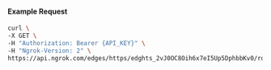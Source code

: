 <!-- Code generated for API Clients. DO NOT EDIT. -->

#### Example Request

```bash
curl \
-X GET \
-H "Authorization: Bearer {API_KEY}" \
-H "Ngrok-Version: 2" \
https://api.ngrok.com/edges/https/edghts_2vJ0OC8Oih6x7eI5Up5DphbbKv0/routes/edghtsrt_2vJ0OBmFz5WO7Cdmb1AlehK0i5e/request_headers
```
